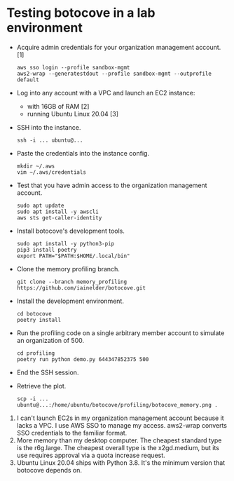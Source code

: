 # Testing botocove in a lab environment

* Acquire admin credentials for your organization management account. [1]

    ```
    aws sso login --profile sandbox-mgmt
    aws2-wrap --generatestdout --profile sandbox-mgmt --outprofile default
    ```

* Log into any account with a VPC and launch an EC2 instance:

    * with 16GB of RAM [2]
    * running Ubuntu Linux 20.04 [3]

* SSH into the instance.

    ```
    ssh -i ... ubuntu@...
    ```

* Paste the credentials into the instance config.

    ```
    mkdir ~/.aws
    vim ~/.aws/credentials
    ```

* Test that you have admin access to the organization management account.

    ```
    sudo apt update
    sudo apt install -y awscli
    aws sts get-caller-identity
    ```

* Install botocove's development tools.

    ```
    sudo apt install -y python3-pip
    pip3 install poetry
    export PATH="$PATH:$HOME/.local/bin"
    ```

* Clone the memory profiling branch.

    ```
    git clone --branch memory_profiling https://github.com/iainelder/botocove.git
    ```

* Install the development environment.

    ```
    cd botocove
    poetry install
    ```

* Run the profiling code on a single arbitrary member account to simulate an organization of 500.

    ```
    cd profiling
    poetry run python demo.py 644347852375 500
    ```

* End the SSH session.

* Retrieve the plot.

    ```
    scp -i ... ubuntu@...:/home/ubuntu/botocove/profiling/botocove_memory.png .
    ```


1. I can't launch EC2s in my organization management account because it lacks a VPC. I use AWS SSO to manage my access. aws2-wrap converts SSO credentials to the familiar format.
2. More memory than my desktop computer. The cheapest standard type is the r6g.large. The cheapest overall type is the x2gd.medium, but its use requires approval via a quota increase request.
3. Ubuntu Linux 20.04 ships with Python 3.8. It's the minimum version that botocove depends on.
